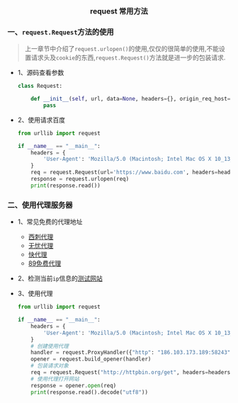 ### <center>request 常用方法</center>

### 一、`request.Request`方法的使用

> 上一章节中介绍了`request.urlopen()`的使用,仅仅的很简单的使用,不能设置请求头及`cookie`的东西,`request.Request()`方法就是进一步的包装请求.

- 1、源码查看参数

  ```py
  class Request:

      def __init__(self, url, data=None, headers={}, origin_req_host=None, unverifiable=False, method=None):
          pass
  ```

- 2、使用请求百度

  ```py
  from urllib import request

  if __name__ == "__main__":
      headers = {
          'User-Agent': 'Mozilla/5.0 (Macintosh; Intel Mac OS X 10_13_5) AppleWebKit/537.36 (KHTML, like Gecko) Chrome/67.0.3396.87 Safari/537.36 OPR/54.0.2952.64'
      }
      req = request.Request(url='https://www.baidu.com', headers=headers)
      response = request.urlopen(req)
      print(response.read())
  ```

### 二、使用代理服务器

* 1、常见免费的代理地址
  - [西刺代理](http://www.xicidaili.com)
  - [无忧代理](http://www.data5u.com/free/index.html)
  - [快代理](https://www.kuaidaili.com/free/)
  - [89免费代理](http://www.89ip.cn/)

* 2、检测当前`ip`信息的[测试网站](http://httpbin.org/get)

* 3、使用代理

  ```py
  from urllib import request

  if __name__ == "__main__":
      headers = {
          'User-Agent': 'Mozilla/5.0 (Macintosh; Intel Mac OS X 10_13_5) AppleWebKit/537.36 (KHTML, like Gecko) Chrome/67.0.3396.87 Safari/537.36 OPR/54.0.2952.64'
      }
      # 创建使用代理
      handler = request.ProxyHandler({"http": "186.103.173.189:58243"})
      opener = request.build_opener(handler)
      # 包装请求对象
      req = request.Request("http://httpbin.org/get", headers=headers)
      # 使用代理打开网站
      response = opener.open(req)
      print(response.read().decode("utf8"))
  ```
